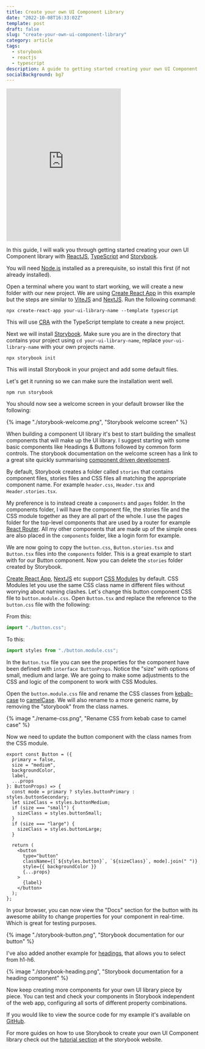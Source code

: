 ```yaml
---
title: Create your own UI Component Library
date: "2022-10-08T16:33:02Z"
template: post
draft: false
slug: "create-your-own-ui-component-library"
category: article
tags:
  - storybook
  - reactjs
  - typescript
description: A guide to getting started creating your own UI Component library with ReactJS, TypeScript and Storybook
socialBackground: bg7
---
```


<iframe class="video" loading="lazy" height="400" src="https://www.youtube.com/embed/fpUPw9Yu5NA" title="YouTube video player" frameborder="0" allow="accelerometer; autoplay; clipboard-write; encrypted-media; gyroscope; picture-in-picture" allowfullscreen></iframe>

In this guide, I will walk you through getting started creating your own UI Component library with [ReactJS](https://reactjs.org/), [TypeScript](https://www.typescriptlang.org/) and [Storybook](https://storybook.js.org).

You will need [Node.js](https://nodejs.org/) installed as a prerequisite, so install this first (if not already installed).

Open a terminal where you want to start working, we will create a new folder with our new project. We are using [Create React App](https://create-react-app.dev) in this example but the steps are similar to [ViteJS](https://vitejs.dev) and [NextJS](https://nextjs.org). Run the following command:

```shell
npx create-react-app your-ui-library-name --template typescript
```

This will use [CRA](https://create-react-app.dev) with the TypeScript template to create a new project.

Next we will install [Storybook](https://storybook.js.org). Make sure you are in the directory that contains your project using `cd your-ui-library-name`, replace `your-ui-library-name` with your own projects name.

```shell
npx storybook init
```

This will install Storybook in your project and add some default files.

Let's get it running so we can make sure the installation went well.

```shell
npm run storybook
```

You should now see a welcome screen in your default browser like the following:

{% image "./storybook-welcome.png", "Storybook welcome screen" %}

When building a component UI library it's best to start building the smallest components that will make up the UI library. I suggest starting with some basic components like Headings & Buttons followed by common form controls. The storybook documentation on the welcome screen has a link to a great site quickly summarising [component driven development](https://www.componentdriven.org/).

By default, Storybook creates a folder called `stories` that contains component files, stories files and CSS files all matching the appropriate component name. For example `header.css`, `Header.tsx` and `Header.stories.tsx`.

My preference is to instead create a `components` and `pages` folder. In the components folder, I will have the component file, the stories file and the CSS module together as they are all part of the whole. I use the pages folder for the top-level components that are used by a router for example [React Router](https://reactrouter.com). All my other components that are made up of the simple ones are also placed in the `components` folder, like a login form for example.

We are now going to copy the `button.css`, `Button.stories.tsx` and `Button.tsx` files into the `components` folder. This is a great example to start with for our Button component. Now you can delete the `stories` folder created by Storybook.

[Create React App](https://create-react-app.dev), [NextJS](https://nextjs.org) etc support [CSS Modules](https://css-tricks.com/css-modules-part-1-need/) by default. CSS Modules let you use the same CSS class name in different files without worrying about naming clashes. Let's change this button component CSS file to `button.module.css`.
Open `Button.tsx` and replace the reference to the `button.css` file with the following:

From this:

```ts
import "./button.css";
```

To this:

```ts
import styles from "./button.module.css";
```

In the `Button.tsx` file you can see the properties for the component have been defined with `interface ButtonProps`. Notice the "size" with options of small, medium and large. We are going to make some adjustments to the CSS and logic of the component to work with CSS Modules.

Open the `button.module.css` file and rename the CSS classes from [kebab-case](https://www.freecodecamp.org/news/programming-naming-conventions-explained/#what-is-kebab-case) to [camelCase](https://www.freecodecamp.org/news/programming-naming-conventions-explained/#what-is-camel-case). We will also rename to a more generic name, by removing the "storybook" from the class names.

{% image "./rename-css.png", "Rename CSS from kebab case to camel case" %}

Now we need to update the button component with the class names from the CSS module.

```tsx
export const Button = ({
  primary = false,
  size = "medium",
  backgroundColor,
  label,
  ...props
}: ButtonProps) => {
  const mode = primary ? styles.buttonPrimary : styles.buttonSecondary;
  let sizeClass = styles.buttonMedium;
  if (size === "small") {
    sizeClass = styles.buttonSmall;
  }
  if (size === "large") {
    sizeClass = styles.buttonLarge;
  }

  return (
    <button
      type="button"
      className={[`${styles.button}`, `${sizeClass}`, mode].join(" ")}
      style={{ backgroundColor }}
      {...props}
    >
      {label}
    </button>
  );
};
```

In your browser, you can now view the "Docs" section for the button with its awesome ability to change properties for your component in real-time. Which is great for testing purposes.

{% image "./storybook-button.png", "Storybook documentation for our button" %}

I've also added another example for [headings](https://github.com/andrewjamesford/react-ts-component-library/blob/main/src/components/Heading.tsx), that allows you to select from h1-h6.

{% image "./storybook-heading.png", "Storybook documentation for a heading component" %}

Now keep creating more components for your own UI library piece by piece. You can test and check your components in Storybook independent of the web app, configuring all sorts of different property combinations.

If you would like to view the source code for my example it's available on [GitHub](https://github.com/andrewjamesford/react-ts-component-library).

For more guides on how to use Storybook to create your own UI Component library check out the [tutorial section](https://storybook.js.org/tutorials/) at the storybook website.
